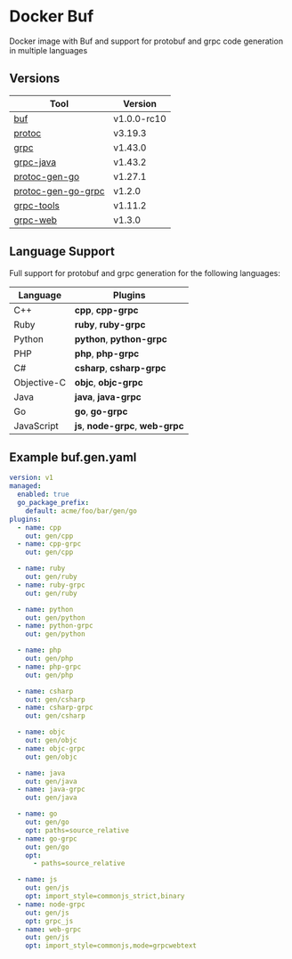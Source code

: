 # Docker Buf

Docker image with Buf and support for protobuf and grpc code generation in multiple languages

## Versions

| Tool | Version |
| - | - |
| [buf](https://github.com/bufbuild/buf) | v1.0.0-rc10 |
| [protoc](https://github.com/protocolbuffers/protobuf) | v3.19.3 |
| [grpc](https://github.com/grpc/grpc) | v1.43.0 |
| [grpc-java](https://github.com/grpc/grpc-java) | v1.43.2 |
| [protoc-gen-go](https://pkg.go.dev/google.golang.org/protobuf/cmd/protoc-gen-go) | v1.27.1 |
| [protoc-gen-go-grpc](https://pkg.go.dev/google.golang.org/grpc/cmd/protoc-gen-go-grpc) | v1.2.0 |
| [grpc-tools](https://www.npmjs.com/package/grpc-tools) | v1.11.2 |
| [grpc-web](https://github.com/grpc/grpc-web) | v1.3.0 |

## Language Support

Full support for protobuf and grpc generation for the following languages:

| Language | Plugins |
| - | - |
| C++ | **cpp**, **cpp-grpc** |
| Ruby | **ruby**, **ruby-grpc** |
| Python | **python**, **python-grpc** |
| PHP | **php**, **php-grpc** |
| C# | **csharp**, **csharp-grpc** |
| Objective-C | **objc**, **objc-grpc** |
| Java | **java**, **java-grpc** |
| Go | **go**, **go-grpc** |
| JavaScript | **js**, **node-grpc**, **web-grpc** |

## Example buf.gen.yaml

```yaml
version: v1
managed:
  enabled: true
  go_package_prefix:
    default: acme/foo/bar/gen/go
plugins:
  - name: cpp
    out: gen/cpp
  - name: cpp-grpc
    out: gen/cpp

  - name: ruby
    out: gen/ruby
  - name: ruby-grpc
    out: gen/ruby

  - name: python
    out: gen/python
  - name: python-grpc
    out: gen/python

  - name: php
    out: gen/php
  - name: php-grpc
    out: gen/php

  - name: csharp
    out: gen/csharp
  - name: csharp-grpc
    out: gen/csharp

  - name: objc
    out: gen/objc
  - name: objc-grpc
    out: gen/objc

  - name: java
    out: gen/java
  - name: java-grpc
    out: gen/java

  - name: go
    out: gen/go
    opt: paths=source_relative
  - name: go-grpc
    out: gen/go
    opt:
      - paths=source_relative

  - name: js
    out: gen/js
    opt: import_style=commonjs_strict,binary
  - name: node-grpc
    out: gen/js
    opt: grpc_js
  - name: web-grpc
    out: gen/js
    opt: import_style=commonjs,mode=grpcwebtext
```
